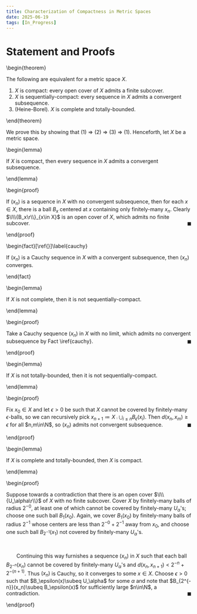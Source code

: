 ```yaml
---
title: Characterization of Compactness in Metric Spaces
date: 2025-06-19
tags: [In_Progress]
---
```


# Statement and Proofs

\begin{theorem}

The following are equivalent for a metric space $X$.
1. $X$ is compact: every open cover of $X$ admits a finite subcover.
2. $X$ is sequentially-compact: every sequence in $X$ admits a convergent subsequence.
3. (Heine-Borel). $X$ is complete and totally-bounded.

\end{theorem}

We prove this by showing that (1) $\Rightarrow$ (2) $\Rightarrow$ (3) $\Rightarrow$ (1). Henceforth, let $X$ be a metric space.

\begin{lemma}

If $X$ is compact, then every sequence in $X$ admits a convergent subsequence.

\end{lemma}

\begin{proof}

If $(x_n)$ is a sequence in $X$ with no convergent subsequence, then for each $x\in X$, there is a ball $B_x$ centered at $x$ containing only finitely-many $x_n$. Clearly $\l\\{B_x\r\\}_{x\in X}$ is an open cover of $X$, which admits no finite subcover.<span style="float:right;">$\blacksquare$</span>

\end{proof}

\begin{fact}[\ref{}]\label{cauchy}

If $(x_n)$ is a Cauchy sequence in $X$ with a convergent subsequence, then $(x_n)$ converges.

\end{fact}

\begin{lemma}

If $X$ is not complete, then it is not sequentially-compact.

\end{lemma}

\begin{proof}

Take a Cauchy sequence $(x_n)$ in $X$ with no limit, which admits no convergent subsequence by Fact \iref{cauchy}.<span style="float:right;">$\blacksquare$</span>

\end{proof}

\begin{lemma}

If $X$ is not totally-bounded, then it is not sequentially-compact.

\end{lemma}

\begin{proof}

Fix $x_0\in X$ and let $\epsilon>0$ be such that $X$ cannot be covered by finitely-many $\epsilon$-balls, so we can recursively pick $x_{n+1}\coloneqq X\comp\bigcup_{i\leq n}B_\epsilon(x_i)$. Then $d(x_n,x_m)\geq\epsilon$ for all $n,m\in\N$, so $(x_n)$ admits not convergent subsequence.<span style="float:right;">$\blacksquare$</span>

\end{proof}

\begin{lemma}

If $X$ is complete and totally-bounded, then $X$ is compact.

\end{lemma}

\begin{proof}

Suppose towards a contradiction that there is an open cover $\l\\{U_\alpha\r\\}$ of $X$ with no finite subcover. Cover $X$ by finitely-many balls of radius $2^{-0}$, at least one of which cannot be covered by finitely-many $U_\alpha$'s; choose one such ball $B_1(x_0)$. Again, we cover $B_1(x_0)$ by finitely-many balls of radius $2^{-1}$ whose centers are less than $2^{-0}+2^{-1}$ away from $x_0$, and choose one such ball $B_{2^{-1}}(x_1)$ not covered by finitely-many $U_\alpha$'s.

<br>

&emsp;&emsp;Continuing this way furnishes a sequence $(x_n)$ in $X$ such that each ball $B_{2^{-n}}(x_n)$ cannot be covered by finitely-many $U_\alpha$'s and $d(x_n,x_{n+1})<2^{-n}+2^{-(n+1)}$. Thus $(x_n)$ is Cauchy, so it converges to some $x\in X$. Choose $\epsilon>0$ such that $B_\epsilon(x)\subeq U_\alpha$ for some $\alpha$ and note that $B_{2^{-n}}(x_n)\subeq B_\epsilon(x)$ for sufficiently large $n\in\N$, a contradiction.<span style="float:right;">$\blacksquare$</span>

\end{proof}
